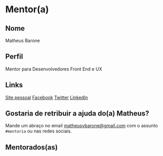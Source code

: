 # Mentor(a)

## Nome

Matheus Barone

## Perfil

Mentor para Desenvolvedores Front End e UX

## Links

[Site pessoal](http://matheusbarone.com/)
[Facebook](https://www.facebook.com/matheusvbarone)
[Twitter](https://twitter.com/matheusvbarone)
[LinkedIn](https://www.linkedin.com/in/matheusbarone/)

## Gostaria de retribuir a ajuda do(a) Matheus?

Mande um abraço no email matheusvbarone@gmail.com com o assunto `#mentoria` ou nas redes sociais.

## Mentorados(as)



